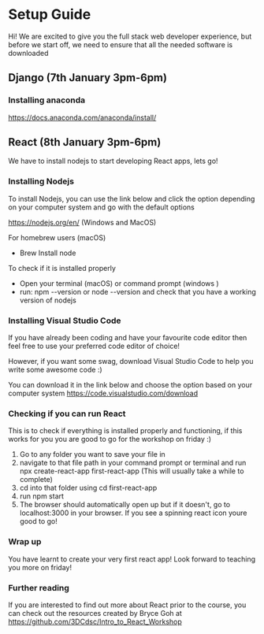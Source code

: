 # Setup Guide 
Hi! We are excited to give you the full stack web developer experience, but before we start off, we need to ensure that all the needed software is downloaded 

## Django (7th January 3pm-6pm)
### Installing anaconda 
https://docs.anaconda.com/anaconda/install/

## React (8th January 3pm-6pm)
We have to install nodejs to start developing React apps, lets go! 

### Installing Nodejs 
To install Nodejs, you can use the link below and click the option depending on your computer system and go with the default options

https://nodejs.org/en/ (Windows and MacOS)

For homebrew users (macOS)
- Brew Install node 

To check if it is installed properly 
- Open your terminal (macOS) or command prompt (windows )
- run: npm --version or node --version and check that you have a working version of nodejs

### Installing Visual Studio Code 
If you have already been coding and have your favourite code editor then feel free to use your preferred code editor of choice!

However, if you want some swag, download Visual Studio Code to help you write some awesome code :)

You can download it in the link below and choose the option based on your computer system 
https://code.visualstudio.com/download

### Checking if you can run React 
This is to check if everything is installed properly and functioning, if this works for you you are good to go for the workshop on friday :)

1. Go to any folder you want to save your file in 
2. navigate to that file path in your command prompt or terminal and run npx create-react-app first-react-app (This will usually take a while to complete)
3. cd into that folder using cd first-react-app 
4. run npm start 
5. The browser should automatically open up but if it doesn't, go to localhost:3000 in your browser. If you see a spinning react icon youre good to go!

### Wrap up 
You have learnt to create your very first react app! 
Look forward to teaching you more on friday!

### Further reading 
If you are interested to find out more about React prior to the course, you can check out the resources created by Bryce Goh at https://github.com/3DCdsc/Intro_to_React_Workshop